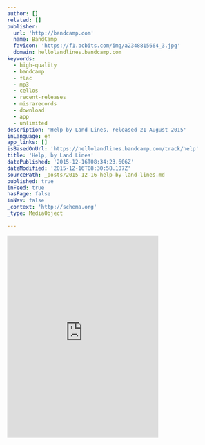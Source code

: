 ```yaml
---
author: []
related: []
publisher:
  url: 'http://bandcamp.com'
  name: BandCamp
  favicon: 'https://f1.bcbits.com/img/a2348815664_3.jpg'
  domain: hellolandlines.bandcamp.com
keywords:
  - high-quality
  - bandcamp
  - flac
  - mp3
  - cellos
  - recent-releases
  - misrarecords
  - download
  - app
  - unlimited
description: 'Help by Land Lines, released 21 August 2015'
inLanguage: en
app_links: []
isBasedOnUrl: 'https://hellolandlines.bandcamp.com/track/help'
title: 'Help, by Land Lines'
datePublished: '2015-12-16T08:34:23.606Z'
dateModified: '2015-12-16T08:30:58.107Z'
sourcePath: _posts/2015-12-16-help-by-land-lines.md
published: true
inFeed: true
hasPage: false
inNav: false
_context: 'http://schema.org'
_type: MediaObject

---
```

<iframe src="https://cdn.embedly.com/widgets/media.html?src=https%3A%2F%2Fbandcamp.com%2FEmbeddedPlayer%2Fv%3D2%2Ftrack%3D2147834921%2Fsize%3Dlarge%2Flinkcol%3D0084B4%2Fnotracklist%3Dtrue%2Ftwittercard%3Dtrue%2F&amp;url=https%3A%2F%2Fhellolandlines.bandcamp.com%2Ftrack%2Fhelp&amp;image=https%3A%2F%2Ff1.bcbits.com%2Fimg%2Fa2348815664_5.jpg&amp;key=b7d04c9b404c499eba89ee7072e1c4f7&amp;type=text%2Fhtml&amp;schema=bandcamp" width="350" height="467" scrolling="no" frameborder="0" allowfullscreen="allowfullscreen" style=""></iframe>